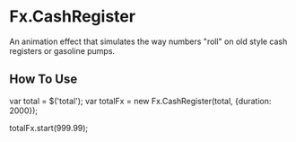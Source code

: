 Fx.CashRegister
===============

An animation effect that simulates the way numbers "roll" on old style cash
registers or gasoline pumps.

How To Use
----------

  var total = $('total');
  var totalFx = new Fx.CashRegister(total, {duration: 2000});
  
  totalFx.start(999.99);